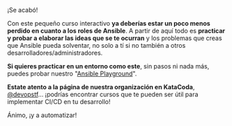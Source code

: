 ¡Se acabó!

Con este pequeño curso interactivo **ya deberías estar un poco menos perdido en cuanto a los roles de Ansible**. A partir de aquí todo es **practicar y probar a elaborar las ideas que se te ocurran** y los problemas que creas que Ansible pueda solventar, no solo a tí si no también a otros desarrolladores/administradores.

**Si quieres practicar en un entorno como este**, sin pasos ni nada más, puedes probar nuestro "[Ansible Playground](https://katacoda.com/devopstf/scenarios/ansible-playground)". 

**Estate atento a la página de nuestra organización en KataCoda**, [@devopstf](https://katacoda.com/devopstf)... ¡podrías encontrar cursos que te pueden ser útil para implementar CI/CD en tu desarrollo!

Ánimo, ¡y a automatizar!
